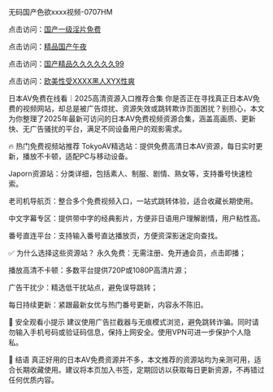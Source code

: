 无码国产色欲xxxx视频-0707HM

点击访问：<a href="https://bsdf-5f5.pages.dev/">国产一级淫片免费</a>

点击访问：<a href="https://tfda.pages.dev/">精品国产午夜</a>

点击访问：<a href="https://gda-c7m.pages.dev/">国产精品久久久久久久99</a>

点击访问：<a href="https://bered.pages.dev/">欧美性受XXXX黑人XYX性爽</a>

日本AV免费在线看｜2025高清资源入口推荐合集
你是否正在寻找真正日本AV免费的视频网站，却总是被广告烦扰、资源失效或跳转欺诈页面困扰？别担心，本文为你整理了2025年最新可访问的日本AV免费视频资源合集，涵盖高画质、更新快、无广告骚扰的平台，满足不同设备用户的观影需求。

🔥 热门免费视频站推荐
TokyoAV精选站：提供免费高清日本AV资源，每日实时更新，播放不卡顿，适配PC与移动设备。

Japorn资源站：分类详细，包括素人、制服、剧情、熟女等，支持番号快速检索。

老司机导航页：整合多个免费视频入口，一站式跳转体验，适合收藏长期使用。

中文字幕专区：提供带中字的经典影片，方便非日语用户理解剧情，用户粘性高。

番号直连平台：支持输入番号直达播放页，方便资深影迷定向查找。

✅ 为什么选择这些资源站？
永久免费：无需注册、免开通会员，点击即播；

播放高清不卡顿：多数平台提供720P或1080P高清片源；

广告干扰少：精选低干扰站点，避免误导跳转；

每日持续更新：紧跟最新女优与热门番号更新，内容永不陈旧。

🔐 安全观看小提示
建议使用广告拦截器与无痕模式浏览，避免跳转诈骗。同时请勿输入手机号码或验证码信息，保持上网安全。使用VPN可进一步保护个人隐私。

📌 结语
真正好用的日本AV免费资源并不多，本文推荐的资源站均为亲测可用，适合长期收藏使用。建议将本页加入书签，定期回访以获取每日更新资源，不再错过任何优质内容。




<span style="display:none;">[Canonical link](https://github.com/inn234/35777 ）</span>

